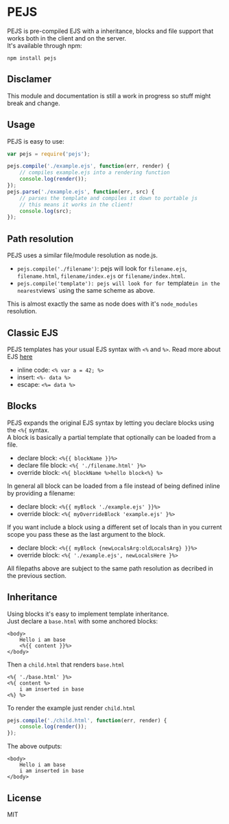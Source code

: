 # PEJS

PEJS is pre-compiled EJS with a inheritance, blocks and file support that works both in the client and on the server.  
It's available through npm:

	npm install pejs

## Disclamer

This module and documentation is still a work in progress so stuff might break and change.

## Usage

PEJS is easy to use:

``` js
var pejs = require('pejs');

pejs.compile('./example.ejs', function(err, render) {
	// compiles example.ejs into a rendering function
	console.log(render());
});
pejs.parse('./example.ejs', function(err, src) {
	// parses the template and compiles it down to portable js
	// this means it works in the client!
	console.log(src);
});
```

## Path resolution

PEJS uses a similar file/module resolution as node.js.

* `pejs.compile('./filename')`: pejs will look for `filename.ejs`, `filename.html`, `filename/index.ejs` or `filename/index.html`. 
* `pejs.compile('template'): pejs will look for for `template` in in the nearest `views` using the same scheme as above.

This is almost exactly the same as node does with it's `node_modules` resolution.

## Classic EJS

PEJS templates has your usual EJS syntax with `<%` and `%>`. Read more about EJS [here](http://embeddedjs.com/)

* inline code: `<% var a = 42; %>`
* insert: `<%- data %>`
* escape: `<%= data %>`

## Blocks

PEJS expands the original EJS syntax by letting you declare blocks using the `<%{` syntax.  
A block is basically a partial template that optionally can be loaded from a file.

* declare block: `<%{{ blockName }}%>`
* declare file block: `<%{ './filename.html' }%>`
* override block: `<%{ blockName %>hello block<%} %>`

In general all block can be loaded from a file instead of being defined inline by providing a filename:

* declare block: `<%{{ myBlock './example.ejs' }}%>`
* override block: `<%{ myOverrideBlock 'example.ejs' }%>`

If you want include a block using a different set of locals than in you current scope you pass these as the last argument to the block.

* declare block: `<%{{ myBlock {newLocalsArg:oldLocalsArg} }}%>`
* override block: `<%{ './example.ejs', newLocalsHere }%>`

All filepaths above are subject to the same path resolution as decribed in the previous section.

## Inheritance

Using blocks it's easy to implement template inheritance.  
Just declare a `base.html` with some anchored blocks:

	<body>
		Hello i am base
		<%{{ content }}%>
	</body>

Then a `child.html` that renders `base.html`

	<%{ './base.html' }%>
	<%{ content %>
		i am inserted in base
	<%} %>

To render the example just render `child.html`

``` js
pejs.compile('./child.html', function(err, render) {
	console.log(render());
});
```

The above outputs:

	<body>
		Hello i am base
		i am inserted in base		
	</body>

## License

MIT